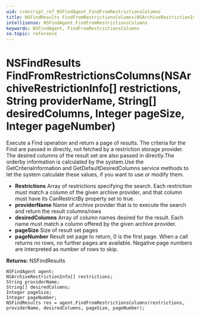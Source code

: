 ```yaml
---
uid: crmscript_ref_NSFindAgent_FindFromRestrictionsColumns
title: NSFindResults FindFromRestrictionsColumns(NSArchiveRestrictionInfo[] restrictions, String providerName, String[] desiredColumns, Integer pageSize, Integer pageNumber)
intellisense: NSFindAgent.FindFromRestrictionsColumns
keywords: NSFindAgent, FindFromRestrictionsColumns
so.topic: reference
---
```


# NSFindResults FindFromRestrictionsColumns(NSArchiveRestrictionInfo[] restrictions, String providerName, String[] desiredColumns, Integer pageSize, Integer pageNumber)

Execute a Find operation and return a page of results. <para/>The criteria for the Find are passed in directly, not fetched by a restriction storage provider. <para/>The desired columns of the result set are also passed in directly.<para/>The orderby information is calculated by the system.<para/>Use the GetCriteriaInformation and GetDefaultDesiredColumns service methods to let the system calculate these values, if you want to use or modify them.

* **Restrictions** Array of restrictions specifying the search. Each restriction must match a column of the  given archive provider, and that column must have its CanRestrictBy property set to true.
* **providerName** Name of archive provider that is to execute the search and return the result columns/rows
* **desiredColumns** Array of column names desired for the result. Each name must match a column offered by the given archive provider.
* **pageSize** Size of result set pages
* **pageNumber** Result set page to return, 0 is the first page. When a call returns no rows, no further pages are available. Negative page numbers are interpreted as number of rows to skip.

**Returns:** NSFindResults

```crmscript
NSFindAgent agent;
NSArchiveRestrictionInfo[] restrictions;
String providerName;
String[] desiredColumns;
Integer pageSize;
Integer pageNumber;
NSFindResults res = agent.FindFromRestrictionsColumns(restrictions, providerName, desiredColumns, pageSize, pageNumber);
```

